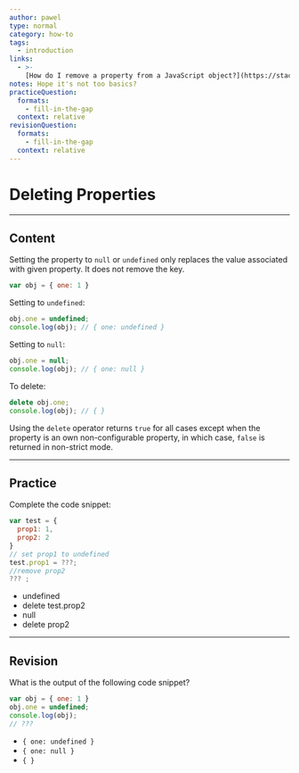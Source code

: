 ```yaml
---
author: pawel
type: normal
category: how-to
tags:
  - introduction
links:
  - >-
    [How do I remove a property from a JavaScript object?](https://stackoverflow.com/questions/208105/how-do-i-remove-a-property-from-a-javascript-object){website}
notes: Hope it's not too basics?
practiceQuestion:
  formats:
    - fill-in-the-gap
  context: relative
revisionQuestion:
  formats:
    - fill-in-the-gap
  context: relative
---
```


# Deleting Properties


---

## Content

Setting the property to `null` or `undefined` only replaces the value associated with given property. It does not remove the key.

```javascript
var obj = { one: 1 }
```

Setting to `undefined`:

```javascript
obj.one = undefined;
console.log(obj); // { one: undefined }
```

Setting to `null`:

```javascript
obj.one = null;
console.log(obj); // { one: null }
```

To delete:

```javascript
delete obj.one;
console.log(obj); // { }

```

Using the `delete` operator returns `true` for all cases except when the property is an own non-configurable property, in which case, `false` is returned in non-strict mode.


---

## Practice

Complete the code snippet:

```javascript
var test = {
  prop1: 1,
  prop2: 2
}
// set prop1 to undefined
test.prop1 = ???;
//remove prop2
??? ;
```

- undefined
- delete test.prop2
- null
- delete prop2


---

## Revision

What is the output of the following code snippet?

```javascript
var obj = { one: 1 }
obj.one = undefined;
console.log(obj);
// ???

```

- `{ one: undefined }`
- `{ one: null }`
- `{ }`
 
